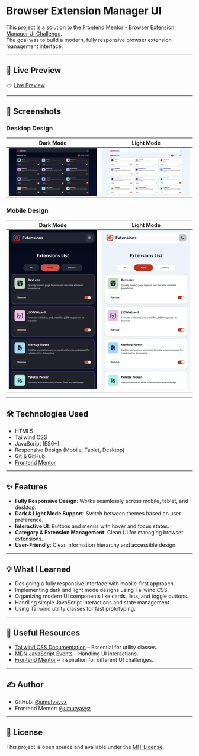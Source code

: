 # Browser Extension Manager UI

This project is a solution to the [Frontend Mentor - Browser Extension Manager UI Challenge](https://www.frontendmentor.io/challenges/browser-extension-manager-ui-yNZnOfsMAp).  
The goal was to build a modern, fully responsive browser extension management interface.

---

## 🔗 Live Preview

👉 [Live Preview](https://umutyavyz.github.io/Frontend-Mentor-Browser-Extension-Manager-UI/)

---

## 📸 Screenshots

### Desktop Design

| Dark Mode | Light Mode |
|-----------|------------|
| <img src="images/screenshots/desktop_dark.png" alt="Desktop Dark Screenshot" width="100%"> | <img src="images/screenshots/desktop_light.png" alt="Desktop Light Screenshot" width="100%"> |

### Mobile Design

| Dark Mode | Light Mode |
|-----------|------------|
| <img src="images/screenshots/mobile_dark.png" alt="Mobile Dark Screenshot" width="100%"> | <img src="images/screenshots/mobile_light.png" alt="Mobile Light Screenshot" width="100%"> |

---

## 🛠️ Technologies Used

- HTML5
- Tailwind CSS
- JavaScript (ES6+)
- Responsive Design (Mobile, Tablet, Desktop)
- Git & GitHub
- [Frontend Mentor](https://www.frontendmentor.io/)

---

## ✨ Features

- **Fully Responsive Design**: Works seamlessly across mobile, tablet, and desktop.  
- **Dark & Light Mode Support**: Switch between themes based on user preference.  
- **Interactive UI**: Buttons and menus with hover and focus states.  
- **Category & Extension Management**: Clean UI for managing browser extensions.  
- **User-Friendly**: Clear information hierarchy and accessible design.  

---

## 💡 What I Learned

- Designing a fully responsive interface with mobile-first approach.  
- Implementing dark and light mode designs using Tailwind CSS.  
- Organizing modern UI components like cards, lists, and toggle buttons.  
- Handling simple JavaScript interactions and state management.  
- Using Tailwind utility classes for fast prototyping.  

---

## 🧩 Useful Resources

- [Tailwind CSS Documentation](https://tailwindcss.com/docs) – Essential for utility classes.  
- [MDN JavaScript Events](https://developer.mozilla.org/en-US/docs/Web/Events) – Handling UI interactions.  
- [Frontend Mentor](https://www.frontendmentor.io/) – Inspiration for different UI challenges.  

---

## ✍️ Author

- GitHub: [@umutyavyz](https://github.com/umutyavyz)  
- Frontend Mentor: [@umutyavyz](https://www.frontendmentor.io/profile/umutyavyz)  

---

## 📜 License

This project is open source and available under the [MIT License](LICENSE).
